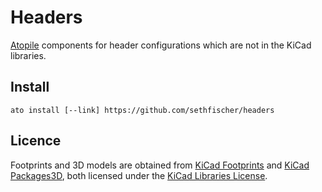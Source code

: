 # Headers

[Atopile](https://atopile.io/) components for header configurations which are not in the KiCad libraries.


## Install

```
ato install [--link] https://github.com/sethfischer/headers
```


## Licence

Footprints and 3D models are obtained from 
[KiCad Footprints](https://gitlab.com/kicad/libraries/kicad-footprints) and
[KiCad Packages3D](https://gitlab.com/kicad/libraries/kicad-packages3D),
both licensed under the [KiCad Libraries License](https://www.kicad.org/libraries/license/).
